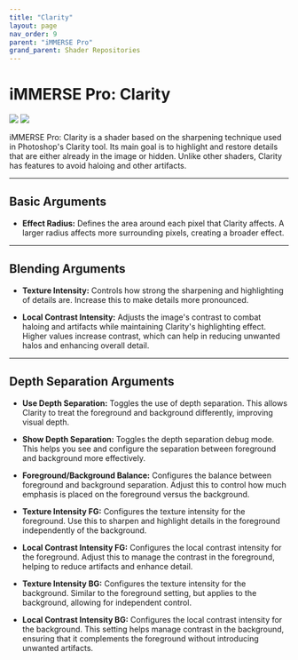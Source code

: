 ```yaml
---
title: "Clarity"
layout: page
nav_order: 9
parent: "iMMERSE Pro"
grand_parent: Shader Repositories
---
```


<!-- Calls the CSS for the script that runs the sliders on the page -->
<!-- Why this is required, I will never fucking know because I tried everything to possibly get it to work without needing it LMAO -->
<link rel="stylesheet" href="{{ '/assets/css/juxtapose.css' | relative_url }}">

# iMMERSE Pro: Clarity

<div class="juxtapose" data-mode="horizontal">
<img src="../images/clarity_header_off.webp" data-label="Disabled">
<img src="../images/clarity_header_on.webp" data-label="Enabled">
</div>

iMMERSE Pro: Clarity is a shader based on the sharpening technique used in Photoshop's Clarity tool. Its main goal is to highlight and restore details that are either already in the image or hidden. Unlike other shaders, Clarity has features to avoid haloing and other artifacts.

---

## Basic Arguments

* **Effect Radius:** Defines the area around each pixel that Clarity affects. A larger radius affects more surrounding pixels, creating a broader effect.

---

## Blending Arguments

* **Texture Intensity:** Controls how strong the sharpening and highlighting of details are. Increase this to make details more pronounced.

* **Local Contrast Intensity:** Adjusts the image's contrast to combat haloing and artifacts while maintaining Clarity's highlighting effect. Higher values increase contrast, which can help in reducing unwanted halos and enhancing overall detail.


---

## Depth Separation Arguments

* **Use Depth Separation:** Toggles the use of depth separation. This allows Clarity to treat the foreground and background differently, improving visual depth.

* **Show Depth Separation:** Toggles the depth separation debug mode. This helps you see and configure the separation between foreground and background more effectively.

* **Foreground/Background Balance:** Configures the balance between foreground and background separation. Adjust this to control how much emphasis is placed on the foreground versus the background.

* **Texture Intensity FG:** Configures the texture intensity for the foreground. Use this to sharpen and highlight details in the foreground independently of the background.

* **Local Contrast Intensity FG:** Configures the local contrast intensity for the foreground. Adjust this to manage the contrast in the foreground, helping to reduce artifacts and enhance detail.

* **Texture Intensity BG:** Configures the texture intensity for the background. Similar to the foreground setting, but applies to the background, allowing for independent control.

* **Local Contrast Intensity BG:** Configures the local contrast intensity for the background. This setting helps manage contrast in the background, ensuring that it complements the foreground without introducing unwanted artifacts.

<!-- Ending script that runs the sliders on the page -->
<script src="{{ '/assets/js/juxtapose.js' | relative_url }}"></script>
<script>
  document.addEventListener('DOMContentLoaded', function () {
    Juxtapose.make();
  });
</script>